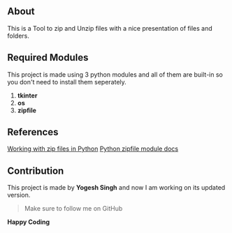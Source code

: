 ## About
This is a Tool to zip and Unzip files with a nice presentation of files and folders.

## Required Modules
This project is made using 3 python modules and all of them are built-in so you don't need to install them seperately.
1. **tkinter** 
2. **os** 
3.  **zipfile**

## References
[Working with zip files in Python](https://www.dynamiccoding.tech/working-with-zip-files-in-python/)
[Python zipfile module docs](https://docs.python.org/3/library/zipfile.html)

## Contribution
This project is made by **Yogesh Singh** and now I am working on its updated version.

> Make sure to follow me on GitHub

**Happy Coding**
